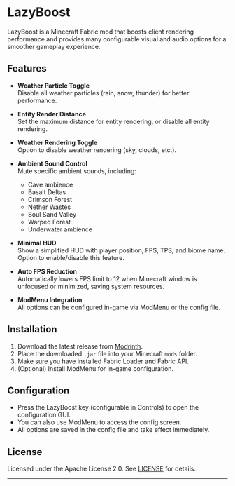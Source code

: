 # LazyBoost

LazyBoost is a Minecraft Fabric mod that boosts client rendering performance and provides many configurable visual and audio options for a smoother gameplay experience.

## Features

- **Weather Particle Toggle**  
  Disable all weather particles (rain, snow, thunder) for better performance.

- **Entity Render Distance**  
  Set the maximum distance for entity rendering, or disable all entity rendering.

- **Weather Rendering Toggle**  
  Option to disable weather rendering (sky, clouds, etc.).

- **Ambient Sound Control**  
  Mute specific ambient sounds, including:
  - Cave ambience
  - Basalt Deltas
  - Crimson Forest
  - Nether Wastes
  - Soul Sand Valley
  - Warped Forest
  - Underwater ambience

- **Minimal HUD**  
  Show a simplified HUD with player position, FPS, TPS, and biome name.  
  Option to enable/disable this feature.

- **Auto FPS Reduction**  
  Automatically lowers FPS limit to 12 when Minecraft window is unfocused or minimized, saving system resources.

- **ModMenu Integration**  
  All options can be configured in-game via ModMenu or the config file.

## Installation

1. Download the latest release from [Modrinth](https://modrinth.com/mod/lazyboost-render).
2. Place the downloaded `.jar` file into your Minecraft `mods` folder.
3. Make sure you have installed Fabric Loader and Fabric API.
4. (Optional) Install ModMenu for in-game configuration.

## Configuration

- Press the LazyBoost key (configurable in Controls) to open the configuration GUI.
- You can also use ModMenu to access the config screen.
- All options are saved in the config file and take effect immediately.

## License

Licensed under the Apache License 2.0. See [LICENSE](LICENSE) for details.

---

<!-- 如需更多帮助或反馈，请访问 [GitHub 项目主页](https://github.com/zhengzhengyiyi/lazyboost-render)。 -->